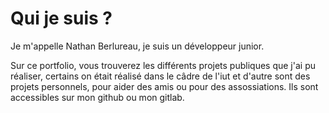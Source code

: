 # Qui je suis ?

Je m'appelle Nathan Berlureau, je suis un développeur junior.

Sur ce portfolio, vous trouverez les différents projets publiques que j'ai pu réaliser, certains on était réalisé dans le câdre de l'iut et d'autre sont des projets personnels, pour aider des amis ou pour des assossiations. Ils sont accessibles sur mon github ou mon gitlab.